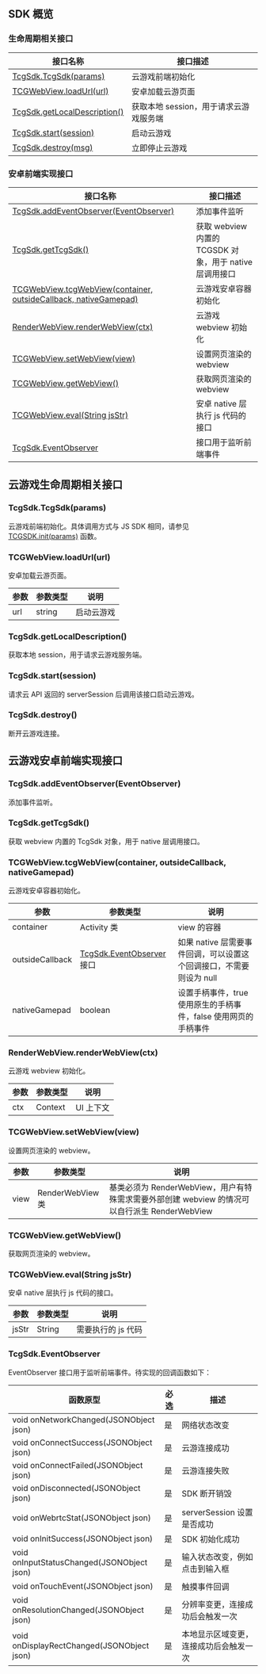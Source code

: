 ## SDK 概览

### 生命周期相关接口

| 接口名称                           | 接口描述                |
| ------------------------------------------------------------ | -------------------------------------- |
| [TcgSdk.TcgSdk(params)](#tcgsdk.tcgsdk(params)) | 云游戏前端初始化            |
| [TCGWebView.loadUrl(url)](#tcgwebview.loadurl(url)) | 安卓加载云游页面            |
| [TcgSdk.getLocalDescription()](#tcgsdk.getlocaldescription()) | 获取本地 session，用于请求云游戏服务端 |
| [TcgSdk.start(session)](#tcgsdk.start(session)) | 启动云游戏               |
| [TcgSdk.destroy(msg)](#tcgsdk.destroy()) | 立即停止云游戏             |

### 安卓前端实现接口

| 接口名称                           | 接口描述                        |
| ------------------------------------------------------------ | ------------------------------------------------------- |
| [TcgSdk.addEventObserver(EventObserver)](#tcgsdk.addeventobserver(eventobserver)) | 添加事件监听                      |
| [TcgSdk.getTcgSdk()](#tcgsdk.gettcgsdk()) | 获取 webview 内置的 TCGSDK 对象，用于 native 层调用接口 |
| [TCGWebView.tcgWebView(container, outsideCallback, nativeGamepad)](#tcgwebview.tcgwebview(container.2C-outsidecallback.2C-nativegamepad)) | 云游戏安卓容器初始化                  |
| [RenderWebView.renderWebView(ctx)](#renderwebview.renderwebview(ctx)) | 云游戏 webview 初始化                  |
| [TCGWebView.setWebView(view)](#tcgwebview.setwebview(view)) | 设置网页渲染的 webview                 |
| [TCGWebView.getWebView()](#tcgwebview.getwebview()) | 获取网页渲染的 webview                 |
| [TCGWebView.eval(String jsStr)](#tcgwebview.eval(string-jsstr)) | 安卓 native 层执行 js 代码的接口            |
| [TcgSdk.EventObserver](#tcgsdk.eventobserver)        | 接口用于监听前端事件                  |


## 云游戏生命周期相关接口

### TcgSdk.TcgSdk(params)

云游戏前端初始化。具体调用方式与 JS SDK 相同，请参见[TCGSDK.init(params)](https://cloud.tencent.com/document/product/1162/46134#tcgsdk.init(params)) 函数。

### TCGWebView.loadUrl(url)

安卓加载云游页面。

| 参数 | 参数类型 | 说明    |
| ---- | -------- | ---------- |
| url | string  | 启动云游戏 |


### TcgSdk.getLocalDescription()

获取本地 session，用于请求云游戏服务端。

### TcgSdk.start(session)

请求云 API 返回的 serverSession 后调用该接口启动云游戏。
  

### TcgSdk.destroy()

断开云游戏连接。


## 云游戏安卓前端实现接口

### TcgSdk.addEventObserver(EventObserver)

添加事件监听。

### TcgSdk.getTcgSdk()

获取 webview 内置的 TcgSdk 对象，用于 native 层调用接口。


### TCGWebView.tcgWebView(container, outsideCallback, nativeGamepad)

云游戏安卓容器初始化。

| 参数      | 参数类型         | 说明                             |
| --------------- | ------------------------- | ------------------------------------------------------------ |
| container    | Activity 类        | view 的容器                         |
| outsideCallback | [TcgSdk.EventObserver](#tcgsdk.eventobserver) 接口 | 如果 native 层需要事件回调，可以设置这个回调接口，不需要则设为 null |
| nativeGamepad  | boolean          | 设置手柄事件，true 使用原生的手柄事件，false 使用网页的手柄事件 |


### RenderWebView.renderWebView(ctx)

云游戏 webview 初始化。

| 参数 | 参数类型 | 说明   |
| ---- | -------- | --------- |
| ctx | Context | UI 上下文 |


### TCGWebView.setWebView(view)

设置网页渲染的 webview。

| 参数 | 参数类型     | 说明                             |
| ---- | ---------------- | ------------------------------------------------------------ |
| view | RenderWebView 类 | 基类必须为 RenderWebView，用户有特殊需求需要外部创建 webview 的情况可以自行派生 RenderWebView |


### TCGWebView.getWebView()

获取网页渲染的 webview。


### TCGWebView.eval(String jsStr)

安卓 native 层执行 js 代码的接口。

| 参数 | 参数类型 | 说明        |
| ----- | -------- | ------------------ |
| jsStr | String  | 需要执行的 js 代码 |



### TcgSdk.EventObserver

EventObserver 接口用于监听前端事件。待实现的回调函数如下：

| 函数原型                  | 必选 | 描述                  |
| ------------------------------------------ | ---- | -------------------------------------- |
| void onNetworkChanged(JSONObject json)   | 是  | 网络状态改变              |
| void onConnectSuccess(JSONObject json)   | 是  | 云游连接成功              |
| void onConnectFailed(JSONObject json)   | 是  | 云游连接失败              |
| void onDisconnected(JSONObject json)    | 是  | SDK 断开销毁              |
| void onWebrtcStat(JSONObject json)     | 是  | serverSession 设置是否成功       |
| void onInitSuccess(JSONObject json)    | 是  | SDK 初始化成功             |
| void onInputStatusChanged(JSONObject json) | 是  | 输入状态改变，例如点击到输入框     |
| void onTouchEvent(JSONObject json)     | 是  | 触摸事件回调              |
| void onResolutionChanged(JSONObject json) | 是  | 分辨率变更，连接成功后会触发一次    |
| void onDisplayRectChanged(JSONObject json) | 是  | 本地显示区域变更，连接成功后会触发一次 |
